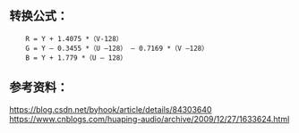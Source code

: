 ## 转换公式：
        R = Y + 1.4075 *（V-128）
        G = Y – 0.3455 *（U –128） – 0.7169 *（V –128）
        B = Y + 1.779 *（U – 128）



## 参考资料：
https://blog.csdn.net/byhook/article/details/84303640
https://www.cnblogs.com/huaping-audio/archive/2009/12/27/1633624.html